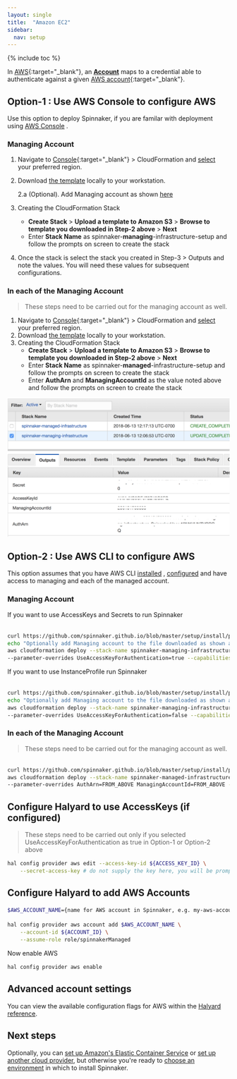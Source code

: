 ```yaml
---
layout: single
title:  "Amazon EC2"
sidebar:
  nav: setup
---
```


{% include toc %}

In [AWS](https://aws.amazon.com/){:target="\_blank"}, an [__Account__](/concepts/providers/#accounts)
maps to a credential able to authenticate against a given [AWS
account](https://aws.amazon.com/account/){:target="\_blank"}.

## Option-1 : Use AWS Console to configure AWS

Use this option to deploy Spinnaker, if you are familar with deployment using [AWS Console](https://console.aws.amazon.com/) .

### Managing Account
1. Navigate to [Console](https://console.aws.amazon.com/){:target="\_blank"} > CloudFormation and [select](https://docs.aws.amazon.com/awsconsolehelpdocs/latest/gsg/getting-started.html#select-region) your preferred region.
2. Download [the template](https://github.com/spinnaker.github.io/blob/master/setup/install/providers/aws/managing.yaml) locally to your workstation.
    
    2.a (Optional). Add Managing account as shown [here](https://github.com/spinnaker.github.io/blob/master/setup/install/providers/aws/managing.yaml#L104)
3. Creating the CloudFormation Stack
    * __Create Stack__ > __Upload a template to Amazon S3__ > __Browse to template you downloaded in Step-2 above__ > __Next__  
    * Enter __Stack Name__ as spinnaker-__managing__-infrastructure-setup and follow the prompts on screen to create the stack
4. Once the stack is select the stack you created in Step-3 > Outputs and note the values. You will need these values for subsequent configurations.


### In each of the Managing Account

> These steps need to be carried out for the managing account as well.

1. Navigate to [Console](https://console.aws.amazon.com/){:target="\_blank"} > CloudFormation and [select](https://docs.aws.amazon.com/awsconsolehelpdocs/latest/gsg/getting-started.html#select-region) your preferred region.
2. Download [the template](https://github.com/spinnaker.github.io/blob/master/setup/install/providers/aws/managed.yaml) locally to your workstation.
3. Creating the CloudFormation Stack
    * __Create Stack__ > __Upload a template to Amazon S3__ > __Browse to template you downloaded in Step-2 above__ > __Next__  
    * Enter __Stack Name__ as spinnaker-__managed__-infrastructure-setup and follow the prompts on screen to create the stack
    * Enter __AuthArn__ and __ManagingAccountId__ as the value noted above and follow the prompts on screen to create the stack

![](cloudformation-outputs.png)  
## Option-2 : Use AWS CLI to configure AWS

This option assumes that you have AWS CLI [installed](https://docs.aws.amazon.com/cli/latest/userguide/installing.html) ,
[configured](https://docs.aws.amazon.com/cli/latest/userguide/cli-chap-getting-started.html) and have access to managing and each of the managed account.


### Managing Account

If you want to use AccessKeys and Secrets to run Spinnaker

```bash

curl https://github.com/spinnaker.github.io/blob/master/setup/install/providers/aws/managing.yaml
echo "Optionally add Managing account to the file downloaded as shown at https://github.com/spinnaker.github.io/blob/master/setup/install/providers/aws/managing.yaml#L104"
aws cloudformation deploy --stack-name spinnaker-managing-infrastructure-setup --template-file managing.yaml \
--parameter-overrides UseAccessKeyForAuthentication=true --capabilities CAPABILITY_NAMED_IAM --region us-west-2
```

If you want to use InstanceProfile run Spinnaker

```bash

curl https://github.com/spinnaker.github.io/blob/master/setup/install/providers/aws/managing.yaml
echo "Optionally add Managing account to the file downloaded as shown at https://github.com/spinnaker.github.io/blob/master/setup/install/providers/aws/managing.yaml#L104"
aws cloudformation deploy --stack-name spinnaker-managing-infrastructure-setup --template-file managing.yaml \
--parameter-overrides UseAccessKeyForAuthentication=false --capabilities CAPABILITY_NAMED_IAM --region us-west-2
```

### In each of the Managing Account

> These steps need to be carried out for the managing account as well.


```bash

curl https://github.com/spinnaker.github.io/blob/master/setup/install/providers/aws/managed.yaml
aws cloudformation deploy --stack-name spinnaker-managed-infrastructure-setup --template-file managed.yaml \
--parameter-overrides AuthArn=FROM_ABOVE ManagingAccountId=FROM_ABOVE --capabilities CAPABILITY_NAMED_IAM --region us-west-2
```
 
 
## Configure Halyard to use AccessKeys (if configured)

> These steps need to be carried out only if you selected UseAccessKeyForAuthentication as true in Option-1 or Option-2 above

```bash
hal config provider aws edit --access-key-id ${ACCESS_KEY_ID} \
    --secret-access-key # do not supply the key here, you will be prompted
```

## Configure Halyard to add AWS Accounts

```bash
$AWS_ACCOUNT_NAME={name for AWS account in Spinnaker, e.g. my-aws-account}

hal config provider aws account add $AWS_ACCOUNT_NAME \
    --account-id ${ACCOUNT_ID} \
    --assume-role role/spinnakerManaged
```

Now enable AWS

```bash
hal config provider aws enable
```

## Advanced account settings

You can view the available configuration flags for AWS within the
[Halyard reference](/reference/halyard/commands#hal-config-provider-aws-account-add).

## Next steps

Optionally, you can [set up Amazon's Elastic Container
Service](/setup/install/providers/ecs/) or [set up another cloud
provider](/setup/install/providers/), but otherwise you're ready to
[choose an environment](/setup/install/environment/)
in which to install Spinnaker.
